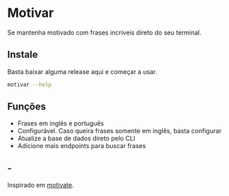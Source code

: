 # Motivar

Se mantenha motivado com frases incríveis direto do seu terminal.

## Instale

Basta baixar alguma release aqui e começar a usar.

```bash
motivar --help
```

## Funções

- Frases em inglês e português
- Configurável. Caso queira frases somente em inglês, basta configurar
- Atualize a base de dados direto pelo CLI
- Adicione mais endpoints para buscar frases

## -

Inspirado em [motivate](https://github.com/mubaris/motivate).
